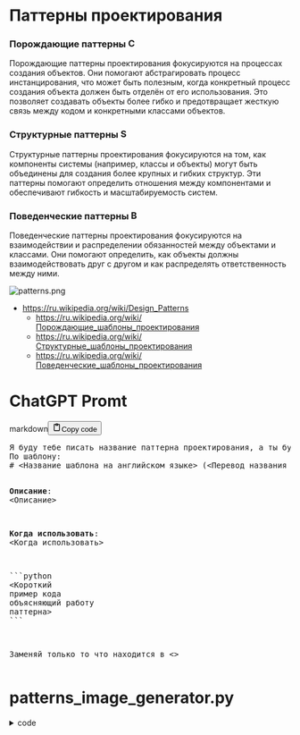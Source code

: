 <h1>Паттерны проектирования</h1>
<h3>Порождающие паттерны <img alt="C" src="General/Паттерны проектирования/C.png" height="17"></h3>
<p>Порождающие паттерны проектирования фокусируются на процессах создания объектов.
Они помогают абстрагировать процесс инстанцирования, что может быть полезным,
когда конкретный процесс создания объекта должен быть отделён от его использования.
Это позволяет создавать объекты более гибко и предотвращает жесткую связь между кодом и конкретными классами объектов.</p>
<h3>Структурные паттерны <img alt="S" src="General/Паттерны проектирования/S.png" height="17"></h3>
<p>Структурные паттерны проектирования фокусируются на том, как компоненты системы (например, классы и объекты)
могут быть объединены для создания более крупных и гибких структур.
Эти паттерны помогают определить отношения между компонентами и обеспечивают гибкость и масштабируемость систем.</p>
<h3>Поведенческие паттерны <img alt="B" src="General/Паттерны проектирования/B.png" height="17"></h3>
<p>Поведенческие паттерны проектирования фокусируются на взаимодействии и распределении обязанностей между объектами и классами.
Они помогают определить, как объекты должны взаимодействовать друг с другом и как распределять ответственность между ними.</p>
<p><img alt="patterns.png" src="General/Паттерны проектирования/patterns.png" /></p>
<ul>
<li><a href="https://ru.wikipedia.org/wiki/Design_Patterns">https://ru.wikipedia.org/wiki/Design_Patterns</a><ul>
<li><a href="https://ru.wikipedia.org/wiki/Порождающие_шаблоны_проектирования">https://ru.wikipedia.org/wiki/Порождающие_шаблоны_проектирования</a></li>
<li><a href="https://ru.wikipedia.org/wiki/Структурные_шаблоны_проектирования">https://ru.wikipedia.org/wiki/Структурные_шаблоны_проектирования</a></li>
<li><a href="https://ru.wikipedia.org/wiki/Поведенческие_шаблоны_проектирования">https://ru.wikipedia.org/wiki/Поведенческие_шаблоны_проектирования</a></li>
</ul>
</li>
</ul>
<h1>ChatGPT Promt</h1>
<div class="code_element"><div class="lang_line"><text>markdown</text><button class="copy_code_button" onclick="CopyCode(this)"><svg style="width: 1.2em;height: 1.2em;" aria-hidden="true" xmlns="http://www.w3.org/2000/svg" fill="none" viewBox="0 0 24 24"><path stroke="currentColor" stroke-linecap="round" stroke-linejoin="round" stroke-width="2" d="M15 4h3a1 1 0 0 1 1 1v15a1 1 0 0 1-1 1H6a1 1 0 0 1-1-1V5a1 1 0 0 1 1-1h3m0 3h6m-5-4v4h4V3h-4Z"/></svg><text class="unselectable">Copy code</text></button></div><div class="code language-markdown"><div class="highlight"><pre><span></span>Я буду тебе писать название паттерна проектирования, а ты будешь максимально кратко объяснять его в виде шпаргалки с примерами кода.
По шаблону:
<span class="gh"># &lt;Название шаблона на английском языке&gt; (&lt;Перевод названия на русском языке&gt;)</span>

<span class="gs">**Описание**</span>: &lt;Описание&gt;

<span class="gs">**Когда использовать**</span>: &lt;Когда использовать&gt;

<span class="sb">&#x60;&#x60;&#x60;python</span>
<span class="o">&lt;</span><span class="n">Короткий</span> <span class="n">пример</span> <span class="n">кода</span> <span class="n">объясняющий</span> <span class="n">работу</span> <span class="n">паттерна</span><span class="o">&gt;</span>
<span class="sb">&#x60;&#x60;&#x60;</span>

Заменяй только то что находится в &lt;&gt;
</pre></div></div></div>

<h1>patterns_image_generator.py</h1>
<details><summary>code</summary>

<div class="code_element"><div class="lang_line"><text>python</text><button class="copy_code_button" onclick="CopyCode(this)"><svg style="width: 1.2em;height: 1.2em;" aria-hidden="true" xmlns="http://www.w3.org/2000/svg" fill="none" viewBox="0 0 24 24"><path stroke="currentColor" stroke-linecap="round" stroke-linejoin="round" stroke-width="2" d="M15 4h3a1 1 0 0 1 1 1v15a1 1 0 0 1-1 1H6a1 1 0 0 1-1-1V5a1 1 0 0 1 1-1h3m0 3h6m-5-4v4h4V3h-4Z"/></svg><text class="unselectable">Copy code</text></button><button class="download_code_button" onclick="DownloadCode(this, `patterns_image_generator.py`)"><svg style="width: 1.2em;height: 1.2em;" aria-hidden="true" xmlns="http://www.w3.org/2000/svg" fill="none" viewBox="0 0 24 24"><path stroke="currentColor" stroke-linecap="round" stroke-linejoin="round" stroke-width="2" d="M10 3v4a1 1 0 0 1-1 1H5m5 4-2 2 2 2m4-4 2 2-2 2m5-12v16a1 1 0 0 1-1 1H6a1 1 0 0 1-1-1V7.914a1 1 0 0 1 .293-.707l3.914-3.914A1 1 0 0 1 9.914 3H18a1 1 0 0 1 1 1Z"/></svg><text class="unselectable">Download code</text></button></div><div class="code language-python"><div class="highlight"><pre><span></span><span class="c1"># pip install pillow</span>
<span class="kn">from</span> <span class="nn">PIL</span> <span class="kn">import</span> <span class="n">Image</span><span class="p">,</span> <span class="n">ImageDraw</span><span class="p">,</span> <span class="n">ImageFont</span>


<span class="n">color</span> <span class="o">=</span> <span class="p">{</span>
    <span class="s2">&quot;orange&quot;</span><span class="p">:</span> <span class="p">(</span><span class="mi">254</span><span class="p">,</span> <span class="mi">203</span><span class="p">,</span> <span class="mi">158</span><span class="p">),</span>
    <span class="s2">&quot;blue&quot;</span><span class="p">:</span> <span class="p">(</span><span class="mi">153</span><span class="p">,</span> <span class="mi">205</span><span class="p">,</span> <span class="mi">252</span><span class="p">),</span>
    <span class="s2">&quot;green&quot;</span><span class="p">:</span> <span class="p">(</span><span class="mi">207</span><span class="p">,</span> <span class="mi">252</span><span class="p">,</span> <span class="mi">157</span><span class="p">),</span>
<span class="p">}</span>
<span class="n">pattern_color</span> <span class="o">=</span> <span class="p">{</span>
    <span class="s2">&quot;C&quot;</span><span class="p">:</span> <span class="n">color</span><span class="p">[</span><span class="s2">&quot;blue&quot;</span><span class="p">],</span>
    <span class="s2">&quot;S&quot;</span><span class="p">:</span> <span class="n">color</span><span class="p">[</span><span class="s2">&quot;orange&quot;</span><span class="p">],</span>
    <span class="s2">&quot;B&quot;</span><span class="p">:</span> <span class="n">color</span><span class="p">[</span><span class="s2">&quot;green&quot;</span><span class="p">],</span>
<span class="p">}</span>
<span class="n">pattern</span> <span class="o">=</span> <span class="p">{</span>
    <span class="s2">&quot;C&quot;</span><span class="p">:</span> <span class="p">[</span>
        <span class="s2">&quot;Singleton (Одиночка)&quot;</span><span class="p">,</span>
        <span class="s2">&quot;Factory (Фабрика)&quot;</span><span class="p">,</span>
        <span class="s2">&quot;Abstract Factory (Абстрактная фабрика)&quot;</span><span class="p">,</span>
        <span class="s2">&quot;Builder (Строитель)&quot;</span><span class="p">,</span>
        <span class="s2">&quot;Prototype (Прототип)&quot;</span><span class="p">,</span>
    <span class="p">],</span>
    <span class="s2">&quot;S&quot;</span><span class="p">:</span> <span class="p">[</span>
        <span class="s2">&quot;Adapter (Адаптер)&quot;</span><span class="p">,</span>
        <span class="s2">&quot;Bridge (Мост)&quot;</span><span class="p">,</span>
        <span class="s2">&quot;Composite (Компоновщик)&quot;</span><span class="p">,</span>
        <span class="s2">&quot;Decorator (Декоратор)&quot;</span><span class="p">,</span>
        <span class="s2">&quot;Facade (Фасад)&quot;</span><span class="p">,</span>
        <span class="s2">&quot;Flyweight (Легковес)&quot;</span><span class="p">,</span>
        <span class="s2">&quot;Proxy (Заместитель)&quot;</span><span class="p">,</span>
    <span class="p">],</span>
    <span class="s2">&quot;B&quot;</span><span class="p">:</span> <span class="p">[</span>
        <span class="s2">&quot;Chain of Responsibility (Цепочка обязанностей)&quot;</span><span class="p">,</span>
        <span class="s2">&quot;Command (Команда)&quot;</span><span class="p">,</span>
        <span class="s2">&quot;Interpreter (Интерпретатор)&quot;</span><span class="p">,</span>
        <span class="s2">&quot;Iterator (Итератор)&quot;</span><span class="p">,</span>
        <span class="s2">&quot;Mediator (Посредник)&quot;</span><span class="p">,</span>
        <span class="s2">&quot;Memento (Снимок)&quot;</span><span class="p">,</span>
        <span class="s2">&quot;Observer (Наблюдатель)&quot;</span><span class="p">,</span>
        <span class="s2">&quot;State (Состояние)&quot;</span><span class="p">,</span>
        <span class="s2">&quot;Strategy (Стратегия)&quot;</span><span class="p">,</span>
        <span class="s2">&quot;Template Method (Шаблонный метод)&quot;</span><span class="p">,</span>
        <span class="s2">&quot;Visitor (Посетитель)&quot;</span><span class="p">,</span>
    <span class="p">],</span>
<span class="p">}</span>
<span class="n">indent</span> <span class="o">=</span> <span class="mi">16</span>
<span class="n">border</span> <span class="o">=</span> <span class="mi">3</span>
<span class="n">rectangle</span> <span class="o">=</span> <span class="p">(</span><span class="mi">64</span><span class="p">,</span> <span class="mi">45</span><span class="p">)</span>
<span class="n">text_x_indent</span> <span class="o">=</span> <span class="n">indent</span> <span class="o">*</span> <span class="mf">0.4</span>
<span class="n">text_y_indent</span> <span class="o">=</span> <span class="n">indent</span> <span class="o">//</span> <span class="mi">2</span>
<span class="n">now_x</span> <span class="o">=</span> <span class="n">indent</span>
<span class="n">now_y</span> <span class="o">=</span> <span class="n">indent</span>
<span class="n">font</span> <span class="o">=</span> <span class="n">ImageFont</span><span class="o">.</span><span class="n">truetype</span><span class="p">(</span><span class="s2">&quot;arial&quot;</span><span class="p">,</span> <span class="mi">25</span><span class="p">)</span>

<span class="n">image_x</span> <span class="o">=</span> <span class="n">indent</span> <span class="o">+</span> <span class="nb">sum</span><span class="p">(</span>
    <span class="n">rectangle</span><span class="p">[</span><span class="mi">0</span><span class="p">]</span> <span class="o">+</span> <span class="n">indent</span><span class="o">*</span><span class="mi">2</span> <span class="o">+</span> <span class="n">font</span><span class="o">.</span><span class="n">getbbox</span><span class="p">(</span><span class="nb">max</span><span class="p">(</span><span class="n">pattern_list</span><span class="p">,</span> <span class="n">key</span><span class="o">=</span><span class="nb">len</span><span class="p">))[</span><span class="mi">2</span><span class="p">]</span>
    <span class="k">for</span> <span class="n">pattern_list</span> <span class="ow">in</span> <span class="n">pattern</span><span class="o">.</span><span class="n">values</span><span class="p">()</span>
<span class="p">)</span>
<span class="n">image_y</span> <span class="o">=</span> <span class="n">indent</span> <span class="o">+</span> <span class="nb">max</span><span class="p">(</span>
    <span class="nb">len</span><span class="p">(</span><span class="n">pattern_list</span><span class="p">)</span> <span class="k">for</span> <span class="n">pattern_list</span> <span class="ow">in</span> <span class="n">pattern</span><span class="o">.</span><span class="n">values</span><span class="p">()</span>
<span class="p">)</span> <span class="o">*</span> <span class="p">(</span><span class="n">rectangle</span><span class="p">[</span><span class="mi">1</span><span class="p">]</span> <span class="o">+</span> <span class="n">indent</span><span class="p">)</span>
<span class="n">image</span> <span class="o">=</span> <span class="n">Image</span><span class="o">.</span><span class="n">new</span><span class="p">(</span><span class="s2">&quot;RGB&quot;</span><span class="p">,</span> <span class="p">(</span><span class="n">image_x</span><span class="p">,</span> <span class="n">image_y</span><span class="p">),</span> <span class="s2">&quot;#FFFFFF&quot;</span><span class="p">)</span>
<span class="n">draw</span> <span class="o">=</span> <span class="n">ImageDraw</span><span class="o">.</span><span class="n">Draw</span><span class="p">(</span><span class="n">image</span><span class="p">)</span>


<span class="k">for</span> <span class="n">pattern_type</span><span class="p">,</span> <span class="n">pattern_list</span> <span class="ow">in</span> <span class="n">pattern</span><span class="o">.</span><span class="n">items</span><span class="p">():</span>
    <span class="k">for</span> <span class="n">pattern</span> <span class="ow">in</span> <span class="n">pattern_list</span><span class="p">:</span>
        <span class="n">draw</span><span class="o">.</span><span class="n">rectangle</span><span class="p">(</span>
            <span class="p">(</span><span class="n">now_x</span><span class="p">,</span> <span class="n">now_y</span><span class="p">,</span> <span class="n">now_x</span> <span class="o">+</span> <span class="n">rectangle</span><span class="p">[</span><span class="mi">0</span><span class="p">],</span> <span class="n">now_y</span> <span class="o">+</span> <span class="n">rectangle</span><span class="p">[</span><span class="mi">1</span><span class="p">]),</span>
            <span class="n">pattern_color</span><span class="p">[</span><span class="n">pattern_type</span><span class="p">],</span>
            <span class="n">outline</span><span class="o">=</span><span class="s2">&quot;#000000&quot;</span><span class="p">,</span>
            <span class="n">width</span><span class="o">=</span><span class="n">border</span><span class="p">,</span>
        <span class="p">)</span>
        <span class="n">draw</span><span class="o">.</span><span class="n">text</span><span class="p">(</span>
            <span class="p">(</span><span class="n">now_x</span> <span class="o">+</span> <span class="n">indent</span> <span class="o">+</span> <span class="n">text_x_indent</span><span class="p">,</span> <span class="n">now_y</span> <span class="o">+</span> <span class="n">text_y_indent</span><span class="p">),</span>
            <span class="n">pattern_type</span><span class="p">,</span>
            <span class="n">fill</span><span class="o">=</span><span class="s2">&quot;#000000&quot;</span><span class="p">,</span>
            <span class="n">font</span><span class="o">=</span><span class="n">font</span><span class="p">,</span>
        <span class="p">)</span>
        <span class="n">draw</span><span class="o">.</span><span class="n">text</span><span class="p">(</span>
            <span class="p">(</span><span class="n">now_x</span> <span class="o">+</span> <span class="n">rectangle</span><span class="p">[</span><span class="mi">0</span><span class="p">]</span> <span class="o">+</span> <span class="n">indent</span><span class="p">,</span> <span class="n">now_y</span> <span class="o">+</span> <span class="n">text_y_indent</span><span class="p">),</span>
            <span class="n">pattern</span><span class="p">,</span>
            <span class="n">fill</span><span class="o">=</span><span class="s2">&quot;#000000&quot;</span><span class="p">,</span>
            <span class="n">font</span><span class="o">=</span><span class="n">font</span><span class="p">,</span>
        <span class="p">)</span>
        <span class="n">draw</span><span class="o">.</span><span class="n">point</span><span class="p">((</span><span class="n">now_x</span><span class="p">,</span> <span class="n">now_y</span><span class="p">),</span> <span class="s2">&quot;#FF0000&quot;</span><span class="p">)</span>
        <span class="n">now_y</span> <span class="o">+=</span> <span class="n">rectangle</span><span class="p">[</span><span class="mi">1</span><span class="p">]</span> <span class="o">+</span> <span class="n">indent</span>

    <span class="n">now_y</span> <span class="o">=</span> <span class="n">indent</span>
    <span class="n">now_x</span> <span class="o">+=</span> <span class="n">rectangle</span><span class="p">[</span><span class="mi">0</span><span class="p">]</span> <span class="o">+</span> <span class="n">indent</span> <span class="o">*</span> <span class="mi">2</span> <span class="o">+</span> <span class="n">font</span><span class="o">.</span><span class="n">getbbox</span><span class="p">(</span><span class="nb">max</span><span class="p">(</span><span class="n">pattern_list</span><span class="p">,</span> <span class="n">key</span><span class="o">=</span><span class="nb">len</span><span class="p">))[</span><span class="mi">2</span><span class="p">]</span>


<span class="n">image</span><span class="o">.</span><span class="n">save</span><span class="p">(</span><span class="s2">&quot;patterns.png&quot;</span><span class="p">,</span> <span class="nb">format</span><span class="o">=</span><span class="s2">&quot;PNG&quot;</span><span class="p">)</span>
</pre></div></div></div>

</details>